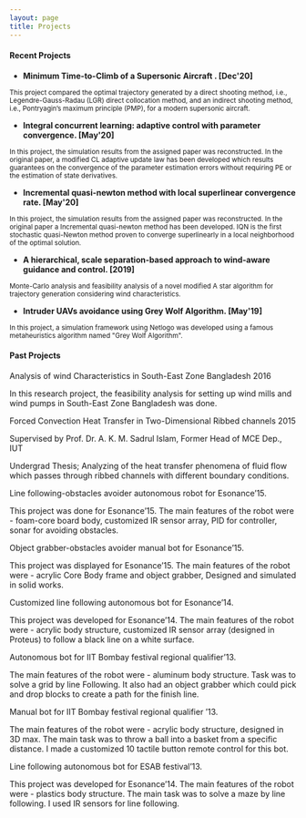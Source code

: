 ```yaml
---
layout: page
title: Projects
---
```


#### Recent Projects

- <b> Minimum Time-to-Climb of a Supersonic Aircraft . [Dec'20] </b>

<p><small> This project compared the optimal trajectory generated by a direct shooting method, i.e., Legendre-Gauss-Radau (LGR) direct collocation method, and an indirect shooting method, i.e., Pontryagin’s maximum principle (PMP), for a modern supersonic aircraft. </small></p>

- <b> Integral concurrent learning: adaptive control with parameter convergence.  [May'20]</b>

<p><small> In this project, the simulation results from the assigned paper was reconstructed. In the original paper, a modified CL adaptive update law has been developed which results guarantees on the convergence of the parameter estimation errors without requiring PE or the estimation of state derivatives. </small></p>

- <b> Incremental quasi-newton method with local superlinear convergence rate.  [May'20]</b>

<p><small> In this project, the simulation results from the assigned paper was reconstructed. In the original paper a Incremental quasi-newton method has been developed. IQN is the first stochastic quasi-Newton method proven to converge superlinearly in a local neighborhood of the optimal solution. </small></p>

- <b> A hierarchical, scale separation-based approach to wind-aware guidance and control.  [2019]</b>
<p><small> Monte-Carlo analysis and feasibility analysis of a novel modified A star algorithm for trajectory generation considering wind characteristics. </small></p>

- <b> Intruder UAVs avoidance using Grey Wolf Algorithm.  [May'19]</b>

<p><small> In this project, a simulation framework using Netlogo was developed using a famous metaheuristics algorithm named "Grey Wolf Algorithm". </small></p>


#### Past Projects

Analysis of wind Characteristics in South-East Zone Bangladesh 2016

In this research project, the feasibility analysis for setting up wind mills and wind pumps in South-East Zone Bangladesh was done.

Forced Convection Heat Transfer in Two-Dimensional Ribbed channels 2015

Supervised by Prof. Dr. A. K. M. Sadrul Islam, Former Head of MCE Dep., IUT

Undergrad Thesis; Analyzing of the heat transfer phenomena of fluid flow which passes through ribbed channels with different boundary conditions.

Line following-obstacles avoider autonomous robot for Esonance’15.

This project was done for Esonance’15. The main features of the robot were - foam-core board body, customized IR sensor array, PID for controller, sonar for avoiding obstacles.

Object grabber-obstacles avoider manual bot for Esonance’15.

This project was displayed for Esonance’15. The main features of the robot were - acrylic Core Body frame and object grabber, Designed and simulated in solid works.

Customized line following autonomous bot for Esonance’14.

This project was developed for Esonance’14. The main features of the robot were - acrylic body structure, customized IR sensor array (designed in Proteus) to follow a black line on a white surface.

Autonomous bot for IIT Bombay festival regional qualifier’13.

The main features of the robot were - aluminum body structure. Task was to solve a grid by line Following. It also had an object grabber which could pick and drop blocks to create a path for the finish line.

Manual bot for IIT Bombay festival regional qualifier ’13.

The main features of the robot were - acrylic body structure, designed in 3D max. The main task was to throw a ball into a basket from a specific distance. I made a customized 10 tactile button remote control for this bot.

Line following autonomous bot for ESAB festival’13.

This project was developed for Esonance’14. The main features of the robot were - plastics body structure. The main task was to solve a maze by line following. I used IR sensors for line following.
